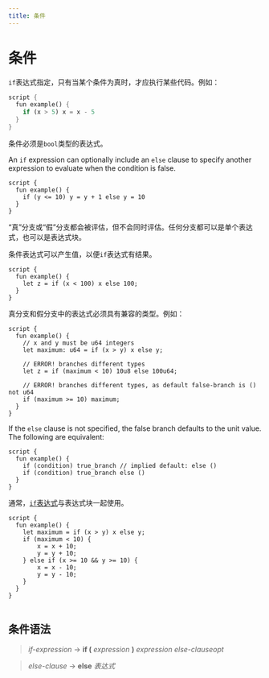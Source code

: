```yaml
---
title: 条件
---
```

# 条件

`if`表达式指定，只有当某个条件为真时，才应执行某些代码。例如：

```rust
script {
  fun example() {
    if (x > 5) x = x - 5
  }
}
```

条件必须是`bool`类型的表达式。

An `if` expression can optionally include an `else` clause to specify another expression to evaluate when the condition is false.

```
script {
  fun example() {
    if (y <= 10) y = y + 1 else y = 10
  }
}
```

“真”分支或“假”分支都会被评估，但不会同时评估。任何分支都可以是单个表达式，也可以是表达式块。

条件表达式可以产生值，以便`if`表达式有结果。

```
script {
  fun example() {
    let z = if (x < 100) x else 100;
  }
}
```

真分支和假分支中的表达式必须具有兼容的类型。例如：

```
script {
  fun example() {
    // x and y must be u64 integers
    let maximum: u64 = if (x > y) x else y;
 
    // ERROR! branches different types
    let z = if (maximum < 10) 10u8 else 100u64;
 
    // ERROR! branches different types, as default false-branch is () not u64
    if (maximum >= 10) maximum;
  }
}
```

If the `else` clause is not specified, the false branch defaults to the unit value. The following are equivalent:

```
script {
  fun example() {
    if (condition) true_branch // implied default: else ()
    if (condition) true_branch else ()
  }
}
```

通常，[`if`表达式](https://aptos.guide/en/build/smart-contracts/book/conditionals)与表达式块一起使用。

```
script {
  fun example() {
    let maximum = if (x > y) x else y;
    if (maximum < 10) {
        x = x + 10;
        y = y + 10;
    } else if (x >= 10 && y >= 10) {
        x = x - 10;
        y = y - 10;
    }
  }
}
 
```

## 条件语法[](https://aptos.guide/en/build/smart-contracts/book/conditionals#grammar-for-conditionals)

> _if-expression_ → **if (** _expression_ **)** _expression_ _else-clauseopt_

> _else-clause_ → **else** _表达式_